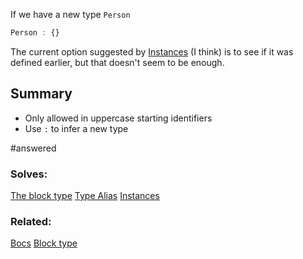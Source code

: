 If we have a new type `Person`  


```js
Person : {}
```

The current option suggested by [Instances](../Features/Instances.md) (I think) is to see if it was defined earlier, but that doesn't seem to be enough. 

## Summary

- Only allowed in uppercase starting identifiers
- Use `:` to infer a new type

#answered 
### Solves: 
[The block type](solved/The%20block%20type.md)
[Type Alias](Features/Type%20Alias.md)
[Instances](../Features/Instances.md)

### Related:
[Bocs](Bocs.md)
[Block type](../Features/Block%20type.md)

